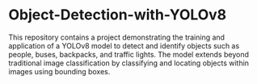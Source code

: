 # Object-Detection-with-YOLOv8
This repository contains a project demonstrating the training and application of a YOLOv8 model to detect and identify objects such as people, buses, backpacks, and traffic lights. The model extends beyond traditional image classification by classifying and locating objects within images using bounding boxes.
